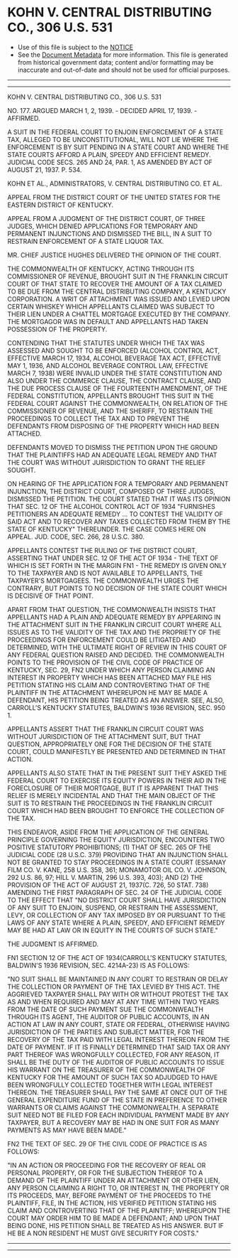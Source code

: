 ---
---

# KOHN V. CENTRAL DISTRIBUTING CO., 306 U.S. 531

* Use of this file is subject to the [NOTICE](https://github.com/publicdocs/notice/blob/master/NOTICE)
* See the [Document Metadata](../../../) for more information.
  This file is generated from historical government data; content and/or formatting may be inaccurate and out-of-date and should not be used for official purposes.

----------
----------

KOHN V. CENTRAL DISTRIBUTING CO., 306 U.S. 531

NO. 177.  ARGUED MARCH 1, 2, 1939.  - DECIDED APRIL 17, 1939.  - AFFIRMED.

A SUIT IN THE FEDERAL COURT TO ENJOIN ENFORCEMENT OF A STATE TAX, ALLEGED TO BE UNCONSTITUTIONAL, WILL NOT LIE WHERE THE ENFORCEMENT IS BY SUIT PENDING IN A STATE COURT AND WHERE THE STATE COURTS AFFORD A PLAIN, SPEEDY AND EFFICIENT REMEDY.  JUDICIAL CODE SECS. 265 AND 24, PAR. 1, AS AMENDED BY ACT OF AUGUST 21, 1937.  P. 534.

KOHN ET AL., ADMINISTRATORS, V. CENTRAL DISTRIBUTING CO. ET AL.

APPEAL FROM THE DISTRICT COURT OF THE UNITED STATES FOR THE EASTERN DISTRICT OF KENTUCKY.

APPEAL FROM A JUDGMENT OF THE DISTRICT COURT, OF THREE JUDGES, WHICH DENIED APPLICATIONS FOR TEMPORARY AND PERMANENT INJUNCTIONS AND DISMISSED THE BILL, IN A SUIT TO RESTRAIN ENFORCEMENT OF A STATE LIQUOR TAX.

MR. CHIEF JUSTICE HUGHES DELIVERED THE OPINION OF THE COURT.

THE COMMONWEALTH OF KENTUCKY, ACTING THROUGH ITS COMMISSIONER OF REVENUE, BROUGHT SUIT IN THE FRANKLIN CIRCUIT COURT OF THAT STATE TO RECOVER THE AMOUNT OF A TAX CLAIMED TO BE DUE FROM THE CENTRAL DISTRIBUTING COMPANY, A KENTUCKY CORPORATION.  A WRIT OF ATTACHMENT WAS ISSUED AND LEVIED UPON CERTAIN WHISKEY WHICH APPELLANTS CLAIMED WAS SUBJECT TO THEIR LIEN UNDER A CHATTEL MORTGAGE EXECUTED BY THE COMPANY.  THE MORTGAGOR WAS IN DEFAULT AND APPELLANTS HAD TAKEN POSSESSION OF THE PROPERTY.

CONTENDING THAT THE STATUTES UNDER WHICH THE TAX WAS ASSESSED AND SOUGHT TO BE ENFORCED (ALCOHOL CONTROL ACT, EFFECTIVE MARCH 17, 1934, ALCOHOL BEVERAGE TAX ACT, EFFECTIVE MAY 1, 1936, AND ALCOHOL BEVERAGE CONTROL LAW, EFFECTIVE MARCH 7, 1938) WERE INVALID UNDER THE STATE CONSTITUTION AND ALSO UNDER THE COMMERCE CLAUSE, THE CONTRACT CLAUSE, AND THE DUE PROCESS CLAUSE OF THE FOURTEENTH AMENDMENT, OF THE FEDERAL CONSTITUTION, APPELLANTS BROUGHT THIS SUIT IN THE FEDERAL COURT AGAINST THE COMMONWEALTH, ON RELATION OF THE COMMISSIONER OF REVENUE, AND THE SHERIFF, TO RESTRAIN THE PROCEEDINGS TO COLLECT THE TAX AND TO PREVENT THE DEFENDANTS FROM DISPOSING OF THE PROPERTY WHICH HAD BEEN ATTACHED.

DEFENDANTS MOVED TO DISMISS THE PETITION UPON THE GROUND THAT THE PLAINTIFFS HAD AN ADEQUATE LEGAL REMEDY AND THAT THE COURT WAS WITHOUT JURISDICTION TO GRANT THE RELIEF SOUGHT.

ON HEARING OF THE APPLICATION FOR A TEMPORARY AND PERMANENT INJUNCTION, THE DISTRICT COURT, COMPOSED OF THREE JUDGES, DISMISSED THE PETITION.  THE COURT STATED THAT IT WAS ITS OPINION THAT SEC. 12 OF THE ALCOHOL CONTROL ACT OF 1934 "FURNISHES PETITIONERS AN ADEQUATE REMEDY ...  TO CONTEST THE VALIDITY OF SAID ACT AND TO RECOVER ANY TAXES COLLECTED FROM THEM BY THE STATE OF KENTUCKY" THEREUNDER.  THE CASE COMES HERE ON APPEAL.  JUD.  CODE, SEC. 266, 28 U.S.C. 380.

APPELLANTS CONTEST THE RULING OF THE DISTRICT COURT, ASSERTING THAT UNDER SEC. 12 OF THE ACT OF 1934 - THE TEXT OF WHICH IS SET FORTH IN THE MARGIN  FN1  - THE REMEDY IS GIVEN ONLY TO THE TAXPAYER AND IS NOT AVAILABLE TO APPELLANTS, THE TAXPAYER'S MORTGAGEES.  THE COMMONWEALTH URGES THE CONTRARY, BUT POINTS TO NO DECISION OF THE STATE COURT WHICH IS DECISIVE OF THAT POINT.

APART FROM THAT QUESTION, THE COMMONWEALTH INSISTS THAT APPELLANTS HAD A PLAIN AND ADEQUATE REMEDY BY APPEARING IN THE ATTACHMENT SUIT IN THE FRANKLIN CIRCUIT COURT WHERE ALL ISSUES AS TO THE VALIDITY OF THE TAX AND THE PROPRIETY OF THE PROCEEDINGS FOR ENFORCEMENT COULD BE LITIGATED AND DETERMINED, WITH THE ULTIMATE RIGHT OF REVIEW IN THIS COURT OF ANY FEDERAL QUESTION RAISED AND DECIDED.  THE COMMONWEALTH POINTS TO THE PROVISION OF THE CIVIL CODE OF PRACTICE OF KENTUCKY, SEC. 29,  FN2  UNDER WHICH ANY PERSON CLAIMING AN INTEREST IN PROPERTY WHICH HAS BEEN ATTACHED MAY FILE HIS PETITION STATING HIS CLAIM AND CONTROVERTING THAT OF THE PLAINTIFF IN THE ATTACHMENT WHEREUPON HE MAY BE MADE A DEFENDANT, HIS PETITION BEING TREATED AS AN ANSWER.  SEE, ALSO, CARROLL'S KENTUCKY STATUTES, BALDWIN'S 1936 REVISION, SEC. 950 1.

APPELLANTS ASSERT THAT THE FRANKLIN CIRCUIT COURT WAS WITHOUT JURISDICTION OF THE ATTACHMENT SUIT, BUT THAT QUESTION, APPROPRIATELY ONE FOR THE DECISION OF THE STATE COURT, COULD MANIFESTLY BE PRESENTED AND DETERMINED IN THAT ACTION.

APPELLANTS ALSO STATE THAT IN THE PRESENT SUIT THEY ASKED THE FEDERAL COURT TO EXERCISE ITS EQUITY POWERS IN THEIR AID IN THE FORECLOSURE OF THEIR MORTGAGE, BUT IT IS APPARENT THAT THIS RELIEF IS MERELY INCIDENTAL AND THAT THE MAIN OBJECT OF THE SUIT IS TO RESTRAIN THE PROCEEDINGS IN THE FRANKLIN CIRCUIT COURT WHICH HAD BEEN BROUGHT TO ENFORCE THE COLLECTION OF THE TAX.

THIS ENDEAVOR, ASIDE FROM THE APPLICATION OF THE GENERAL PRINCIPLE GOVERNING THE EQUITY JURISDICTION, ENCOUNTERS TWO POSITIVE STATUTORY PROHIBITIONS; (1) THAT OF SEC. 265 OF THE JUDICIAL CODE (28 U.S.C. 379) PROVIDING THAT AN INJUNCTION SHALL NOT BE GRANTED TO STAY PROCEEDINGS IN A STATE COURT (ESSANAY FILM CO. V. KANE, 258 U.S. 358, 361; MONAMOTOR OIL CO. V. JOHNSON, 292 U.S. 86, 97; HILL V. MARTIN, 296 U.S. 393, 403); AND (2) THE PROVISION OF THE ACT OF AUGUST 21, 1937(C. 726, 50 STAT. 738) AMENDING THE FIRST PARAGRAPH OF SEC. 24 OF THE JUDICIAL CODE TO THE EFFECT THAT "NO DISTRICT COURT SHALL HAVE JURISDICTION OF ANY SUIT TO ENJOIN, SUSPEND, OR RESTRAIN THE ASSESSMENT, LEVY, OR COLLECTION OF ANY TAX IMPOSED BY OR PURSUANT TO THE LAWS OF ANY STATE WHERE A PLAIN, SPEEDY, AND EFFICIENT REMEDY MAY BE HAD AT LAW OR IN EQUITY IN THE COURTS OF SUCH STATE."

THE JUDGMENT IS AFFIRMED.

FN1  SECTION 12 OF THE ACT OF 1934(CARROLL'S KENTUCKY STATUTES, BALDWIN'S 1936 REVISION, SEC. 4214A-23) IS AS FOLLOWS:

"NO SUIT SHALL BE MAINTAINED IN ANY COURT TO RESTRAIN OR DELAY THE COLLECTION OR PAYMENT OF THE TAX LEVIED BY THIS ACT.  THE AGGRIEVED TAXPAYER SHALL PAY WITH OR WITHOUT PROTEST THE TAX AS AND WHEN REQUIRED AND MAY AT ANY TIME WITHIN TWO YEARS FROM THE DATE OF SUCH PAYMENT SUE THE COMMONWEALTH THROUGH ITS AGENT, THE AUDITOR OF PUBLIC ACCOUNTS, IN AN ACTION AT LAW IN ANY COURT, STATE OR FEDERAL, OTHERWISE HAVING JURISDICTION OF THE PARTIES AND SUBJECT MATTER, FOR THE RECOVERY OF THE TAX PAID WITH LEGAL INTEREST THEREON FROM THE DATE OF PAYMENT.  IF IT IS FINALLY DETERMINED THAT SAID TAX OR ANY PART THEREOF WAS WRONGFULLY COLLECTED, FOR ANY REASON, IT SHALL BE THE DUTY OF THE AUDITOR OF PUBLIC ACCOUNTS TO ISSUE HIS WARRANT ON THE TREASURER OF THE COMMONWEALTH OF KENTUCKY FOR THE AMOUNT OF SUCH TAX SO ADJUDGED TO HAVE BEEN WRONGFULLY COLLECTED TOGETHER WITH LEGAL INTEREST THEREON.  THE TREASURER SHALL PAY THE SAME AT ONCE OUT OF THE GENERAL EXPENDITURE FUND OF THE STATE IN PREFERENCE TO OTHER WARRANTS OR CLAIMS AGAINST THE COMMONWEALTH.  A SEPARATE SUIT NEED NOT BE FILED FOR EACH INDIVIDUAL PAYMENT MADE BY ANY TAXPAYER, BUT A RECOVERY MAY BE HAD IN ONE SUIT FOR AS MANY PAYMENTS AS MAY HAVE BEEN MADE."

FN2  THE TEXT OF SEC. 29 OF THE CIVIL CODE OF PRACTICE IS AS FOLLOWS:

"IN AN ACTION OR PROCEEDING FOR THE RECOVERY OF REAL OR PERSONAL PROPERTY, OR FOR THE SUBJECTION THEREOF TO A DEMAND OF THE PLAINTIFF UNDER AN ATTACHMENT OR OTHER LIEN, ANY PERSON CLAIMING A RIGHT TO, OR INTEREST IN, THE PROPERTY OR ITS PROCEEDS, MAY, BEFORE PAYMENT OF THE PROCEEDS TO THE PLAINTIFF, FILE, IN THE ACTION, HIS VERIFIED PETITION STATING HIS CLAIM AND CONTROVERTING THAT OF THE PLAINTIFF; WHEREUPON THE COURT MAY ORDER HIM TO BE MADE A DEFENDANT; AND UPON THAT BEING DONE, HIS PETITION SHALL BE TREATED AS HIS ANSWER.  BUT IF HE BE A NON RESIDENT HE MUST GIVE SECURITY FOR COSTS."


----------
----------

